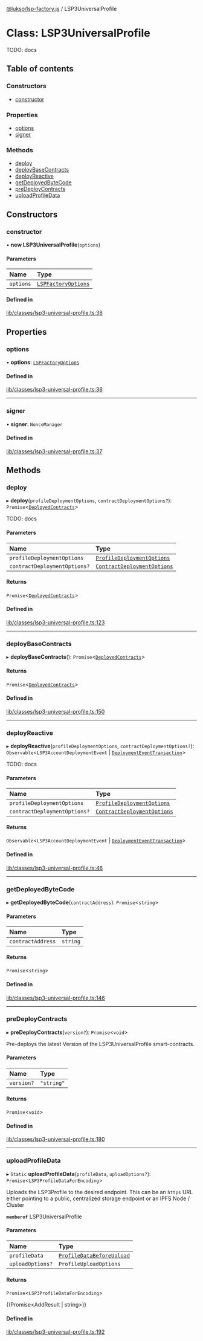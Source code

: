 [@lukso/lsp-factory.js](../README.md) / LSP3UniversalProfile

# Class: LSP3UniversalProfile

TODO: docs

## Table of contents

### Constructors

- [constructor](LSP3UniversalProfile.md#constructor)

### Properties

- [options](LSP3UniversalProfile.md#options)
- [signer](LSP3UniversalProfile.md#signer)

### Methods

- [deploy](LSP3UniversalProfile.md#deploy)
- [deployBaseContracts](LSP3UniversalProfile.md#deploybasecontracts)
- [deployReactive](LSP3UniversalProfile.md#deployreactive)
- [getDeployedByteCode](LSP3UniversalProfile.md#getdeployedbytecode)
- [preDeployContracts](LSP3UniversalProfile.md#predeploycontracts)
- [uploadProfileData](LSP3UniversalProfile.md#uploadprofiledata)

## Constructors

### constructor

• **new LSP3UniversalProfile**(`options`)

#### Parameters

| Name | Type |
| :------ | :------ |
| `options` | [`LSPFactoryOptions`](../interfaces/LSPFactoryOptions.md) |

#### Defined in

[lib/classes/lsp3-universal-profile.ts:38](https://github.com/lukso-network/tools-lsp-factory/blob/eccea2c/src/lib/classes/lsp3-universal-profile.ts#L38)

## Properties

### options

• **options**: [`LSPFactoryOptions`](../interfaces/LSPFactoryOptions.md)

#### Defined in

[lib/classes/lsp3-universal-profile.ts:36](https://github.com/lukso-network/tools-lsp-factory/blob/eccea2c/src/lib/classes/lsp3-universal-profile.ts#L36)

___

### signer

• **signer**: `NonceManager`

#### Defined in

[lib/classes/lsp3-universal-profile.ts:37](https://github.com/lukso-network/tools-lsp-factory/blob/eccea2c/src/lib/classes/lsp3-universal-profile.ts#L37)

## Methods

### deploy

▸ **deploy**(`profileDeploymentOptions`, `contractDeploymentOptions?`): `Promise`<[`DeployedContracts`](../interfaces/DeployedContracts.md)\>

TODO: docs

#### Parameters

| Name | Type |
| :------ | :------ |
| `profileDeploymentOptions` | [`ProfileDeploymentOptions`](../interfaces/ProfileDeploymentOptions.md) |
| `contractDeploymentOptions?` | [`ContractDeploymentOptions`](../interfaces/ContractDeploymentOptions.md) |

#### Returns

`Promise`<[`DeployedContracts`](../interfaces/DeployedContracts.md)\>

#### Defined in

[lib/classes/lsp3-universal-profile.ts:123](https://github.com/lukso-network/tools-lsp-factory/blob/eccea2c/src/lib/classes/lsp3-universal-profile.ts#L123)

___

### deployBaseContracts

▸ **deployBaseContracts**(): `Promise`<[`DeployedContracts`](../interfaces/DeployedContracts.md)\>

#### Returns

`Promise`<[`DeployedContracts`](../interfaces/DeployedContracts.md)\>

#### Defined in

[lib/classes/lsp3-universal-profile.ts:150](https://github.com/lukso-network/tools-lsp-factory/blob/eccea2c/src/lib/classes/lsp3-universal-profile.ts#L150)

___

### deployReactive

▸ **deployReactive**(`profileDeploymentOptions`, `contractDeploymentOptions?`): `Observable`<`LSP3AccountDeploymentEvent` \| [`DeploymentEventTransaction`](../interfaces/DeploymentEventTransaction.md)\>

TODO: docs

#### Parameters

| Name | Type |
| :------ | :------ |
| `profileDeploymentOptions` | [`ProfileDeploymentOptions`](../interfaces/ProfileDeploymentOptions.md) |
| `contractDeploymentOptions?` | [`ContractDeploymentOptions`](../interfaces/ContractDeploymentOptions.md) |

#### Returns

`Observable`<`LSP3AccountDeploymentEvent` \| [`DeploymentEventTransaction`](../interfaces/DeploymentEventTransaction.md)\>

#### Defined in

[lib/classes/lsp3-universal-profile.ts:46](https://github.com/lukso-network/tools-lsp-factory/blob/eccea2c/src/lib/classes/lsp3-universal-profile.ts#L46)

___

### getDeployedByteCode

▸ **getDeployedByteCode**(`contractAddress`): `Promise`<`string`\>

#### Parameters

| Name | Type |
| :------ | :------ |
| `contractAddress` | `string` |

#### Returns

`Promise`<`string`\>

#### Defined in

[lib/classes/lsp3-universal-profile.ts:146](https://github.com/lukso-network/tools-lsp-factory/blob/eccea2c/src/lib/classes/lsp3-universal-profile.ts#L146)

___

### preDeployContracts

▸ **preDeployContracts**(`version?`): `Promise`<`void`\>

Pre-deploys the latest Version of the LSP3UniversalProfile smart-contracts.

#### Parameters

| Name | Type |
| :------ | :------ |
| `version?` | ``"string"`` |

#### Returns

`Promise`<`void`\>

#### Defined in

[lib/classes/lsp3-universal-profile.ts:180](https://github.com/lukso-network/tools-lsp-factory/blob/eccea2c/src/lib/classes/lsp3-universal-profile.ts#L180)

___

### uploadProfileData

▸ `Static` **uploadProfileData**(`profileData`, `uploadOptions?`): `Promise`<`LSP3ProfileDataForEncoding`\>

Uploads the LSP3Profile to the desired endpoint. This can be an `https` URL either pointing to
a public, centralized storage endpoint or an IPFS Node / Cluster

**`memberof`** LSP3UniversalProfile

#### Parameters

| Name | Type |
| :------ | :------ |
| `profileData` | [`ProfileDataBeforeUpload`](../interfaces/ProfileDataBeforeUpload.md) |
| `uploadOptions?` | `ProfileUploadOptions` |

#### Returns

`Promise`<`LSP3ProfileDataForEncoding`\>

{(Promise<AddResult | string>)}

#### Defined in

[lib/classes/lsp3-universal-profile.ts:192](https://github.com/lukso-network/tools-lsp-factory/blob/eccea2c/src/lib/classes/lsp3-universal-profile.ts#L192)
